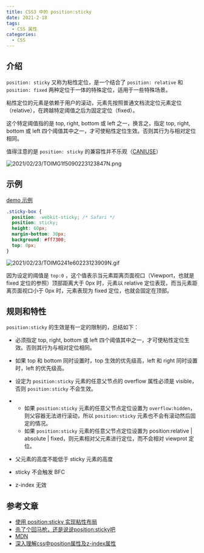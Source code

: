 ```yaml
---
title: CSS3 中的 position:sticky
date: 2021-2-18
tags:
  - CSS 属性
categories:
  - CSS
---
```


## 介绍



`position: sticky` 又称为粘性定位，是一个结合了 `position: relative` 和 `position: fixed` 两种定位于一体的特殊定位，适用于一些特殊场景。



粘性定位的元素是依赖于用户的滚动，元素先按照普通文档流定位元素定位（relative），在跨越特定阈值之后为固定定位（fixed）。



这个特定阈值指的是 top, right, bottom 或 left 之一，换言之，指定 top, right, bottom 或 left 四个阈值其中之一，才可使粘性定位生效。否则其行为与相对定位相同。



值得注意的是 `position: sticky` 的兼容性并不乐观（[CANIUSE](https://caniuse.com/#feat=css-sticky)）



![2021/02/23/TOIMG1f5090223123847N.png](https://picturebed.tumiblog.top/2021/02/23/TOIMG1f5090223123847N.png)



## 示例



[demo 示例](https://codepen.io/tumi0321/pen/poNrwvE)

```css
.sticky-box {
  position: -webkit-sticky; /* Safari */
  position: sticky;
  height: 60px;
  margin-bottom: 30px;
  background: #ff7300;
  top: 0px;
}
```

![2021/02/23/TOIMG241e60223123909N.gif](https://picturebed.tumiblog.top/2021/02/23/TOIMG241e60223123909N.gif)



因为设定的阈值是 `top:0` ，这个值表示当元素距离页面视口（Viewport，也就是 fixed 定位的参照）顶部距离大于 0px 时，元素以 relative 定位表现，而当元素距离页面视口小于 0px 时，元素表现为 fixed 定位，也就会固定在顶部。



## 规则和特性



`position:sticky` 的生效是有一定的限制的，总结如下：



- 必须指定 top, right, bottom 或 left 四个阈值其中之一，才可使粘性定位生效。否则其行为与相对定位相同。
- 如果 top 和 bottom 同时设置时，top 生效的优先级高，left 和 right 同时设置时，left 的优先级高。
- 设定为 `position:sticky` 元素的任意父节点的 overflow 属性必须是 visible，否则 `position:sticky` 不会生效。

- - 如果 `position:sticky` 元素的任意父节点定位设置为 `overflow:hidden`，则父容器无法进行滚动，所以 `position:sticky` 元素也不会有滚动然后固定的情况。
  - 如果 `position:sticky` 元素的任意父节点定位设置为 position:relative | absolute | fixed，则元素相对父元素进行定位，而不会相对 viewprot 定位。

- 父元素的高度不能低于 sticky 元素的高度
- sticky 不会触发 BFC
- z-index 无效

## 参考文章



- [使用 position:sticky 实现粘性布局](https://www.cnblogs.com/coco1s/p/6402723.html)
- [杀了个回马枪，还是说说position:sticky吧](https://www.zhangxinxu.com/wordpress/2018/12/css-position-sticky/)
- [MDN](https://developer.mozilla.org/zh-CN/docs/Web/CSS/position)
- [深入理解css中position属性及z-index属性](https://www.cnblogs.com/zhuzhenwei918/p/6112034.html)